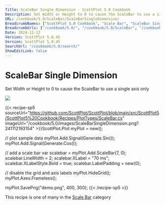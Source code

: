 ```yaml
---
Title: ScaleBar Single Dimension - ScottPlot 5.0 Cookbook
Description: Set Width or Height to 0 to cause the ScaleBar to use a single axis only
URL: /cookbook/5.0/ScaleBar/ScaleBarSingleDimension/
BreadcrumbNames: ["ScottPlot 5.0 Cookbook", "Scale Bar", "ScaleBar Single Dimension"]
BreadcrumbUrls: ["/cookbook/5.0/", "/cookbook/5.0/ScaleBar", "/cookbook/5.0/ScaleBar/ScaleBarSingleDimension"]
Date: 2024-11-13
Version: ScottPlot 5.0.45
Version: ScottPlot 5.0.45
SearchUrl: "/cookbook/5.0/search/"
ShowEditLink: false
---
```



<div class='d-flex align-items-center mt-5'>
<h1 class='me-2 text-dark my-0 border-0'>ScaleBar Single Dimension</h1>
</div>

Set Width or Height to 0 to cause the ScaleBar to use a single axis only

[![](/cookbook/5.0/images/ScaleBarSingleDimension.png?241112193154)](/cookbook/5.0/images/ScaleBarSingleDimension.png?241112193154)

{{< recipe-sp5 sourceUrl="https://github.com/ScottPlot/ScottPlot/blob/main/src/ScottPlot5/ScottPlot5%20Cookbook/Recipes/PlotTypes/ScaleBar.cs" imageUrl="/cookbook/5.0/images/ScaleBarSingleDimension.png?241112193154" >}}ScottPlot.Plot myPlot = new();

// plot sample data
myPlot.Add.Signal(Generate.Sin());
myPlot.Add.Signal(Generate.Cos());

// add a scale bar
var scalebar = myPlot.Add.ScaleBar(7, 0);
scalebar.LineWidth = 2;
scalebar.XLabel = "70 ms";
scalebar.XLabelStyle.Bold = true;
scalebar.LabelPadding = new(0);

// disable the grid and axis labels
myPlot.HideGrid();
myPlot.Axes.Frameless();

myPlot.SavePng("demo.png", 400, 300);
{{< /recipe-sp5 >}}

<div class='my-5 text-center'>This recipe is one of many in the <a href='/cookbook/5.0/ScaleBar'>Scale Bar</a> category</div>


